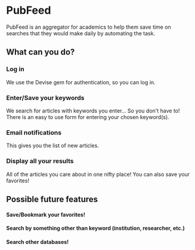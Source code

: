 # PubFeed
PubFeed is an aggregator for academics to help them save time on searches that they would make daily by automating the task.

## What can you do?
### Log in
We use the Devise gem for authentication, so you can log in.
### Enter/Save your keywords
We search for articles with keywords you enter... So you don't have to! There is an easy to use form for entering your chosen keyword(s).
### Email notifications
This gives you the list of new articles.
### Display all your results
All of the articles you care about in one nifty place! You can also save your favorites!

## Possible future features
#### Save/Bookmark your favorites!
#### Search by something other than keyword (institution, researcher, etc.)
#### Search other databases!
